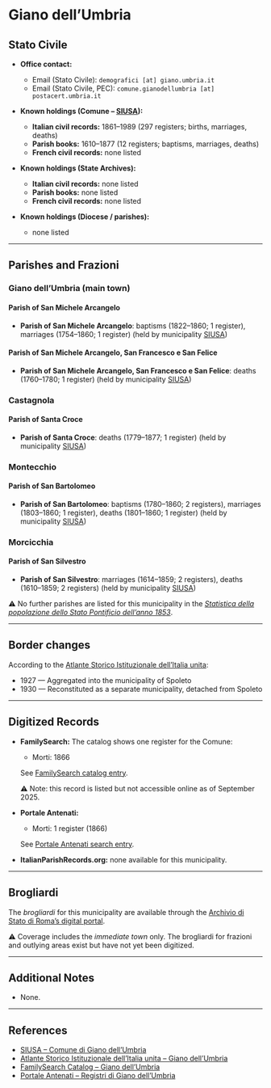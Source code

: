 # Giano dell’Umbria

## Stato Civile

* **Office contact:**

  * Email (Stato Civile): `demografici [at] giano.umbria.it`
  * Email (Stato Civile, PEC): `comune.gianodellumbria [at] postacert.umbria.it`

* **Known holdings (Comune – [SIUSA](https://siusa-archivi.cultura.gov.it/cgi-bin/siusa/pagina.pl?TipoPag=comparc&Chiave=280761)):**

  * **Italian civil records:** 1861–1989 (297 registers; births, marriages, deaths)
  * **Parish books:** 1610–1877 (12 registers; baptisms, marriages, deaths)
  * **French civil records:** none listed

* **Known holdings (State Archives):**

  * **Italian civil records:** none listed
  * **Parish books:** none listed
  * **French civil records:** none listed

* **Known holdings (Diocese / parishes):**

  * none listed

---

## Parishes and Frazioni

### Giano dell’Umbria (main town)

#### Parish of San Michele Arcangelo

* **Parish of San Michele Arcangelo**: baptisms (1822–1860; 1 register), marriages (1754–1860; 1 register) (held by municipality [SIUSA](https://siusa-archivi.cultura.gov.it/cgi-bin/siusa/pagina.pl?Chiave=280761))

#### Parish of San Michele Arcangelo, San Francesco e San Felice

* **Parish of San Michele Arcangelo, San Francesco e San Felice**: deaths (1760–1780; 1 register) (held by municipality [SIUSA](https://siusa-archivi.cultura.gov.it/cgi-bin/siusa/pagina.pl?Chiave=280761))

### Castagnola

#### Parish of Santa Croce

* **Parish of Santa Croce**: deaths (1779–1877; 1 register) (held by municipality [SIUSA](https://siusa-archivi.cultura.gov.it/cgi-bin/siusa/pagina.pl?Chiave=280761))

### Montecchio

#### Parish of San Bartolomeo

* **Parish of San Bartolomeo**: baptisms (1780–1860; 2 registers), marriages (1803–1860; 1 register), deaths (1801–1860; 1 register) (held by municipality [SIUSA](https://siusa-archivi.cultura.gov.it/cgi-bin/siusa/pagina.pl?Chiave=280761))

### Morcicchia

#### Parish of San Silvestro

* **Parish of San Silvestro**: marriages (1614–1859; 2 registers), deaths (1610–1859; 2 registers) (held by municipality [SIUSA](https://siusa-archivi.cultura.gov.it/cgi-bin/siusa/pagina.pl?Chiave=280761))

⚠️ No further parishes are listed for this municipality in the *[Statistica della popolazione dello Stato Pontificio dell’anno 1853](https://www.google.it/books/edition/Statistics_della_popolazione_dello_Stato/v6dCAQAAMAAJ)*.

---

## Border changes

According to the [Atlante Storico Istituzionale dell’Italia unita](http://dati.san.beniculturali.it/asi/local/detail.html?UA05091):

* 1927 — Aggregated into the municipality of Spoleto
* 1930 — Reconstituted as a separate municipality, detached from Spoleto

---

## Digitized Records

* **FamilySearch:** The catalog shows one register for the Comune:

  * Morti: 1866

  See [FamilySearch catalog entry](https://www.familysearch.org/en/search/catalog/779009).

  ⚠️ Note: this record is listed but not accessible online as of September 2025.

* **Portale Antenati:**

  * Morti: 1 register (1866)

  See [Portale Antenati search entry](https://antenati.cultura.gov.it/search-registry/?localita=Giano+dell%27Umbria&lang=it).

* **ItalianParishRecords.org:** none available for this municipality.

---

## Brogliardi

The *brogliardi* for this municipality are available through the [Archivio di Stato di Roma’s digital portal](https://imagoarchiviodistatoroma.cultura.gov.it/Gregoriano/s_brogliardi.php?Provincia=Spoleto&Denominazione=Giano).

⚠️ Coverage includes the *immediate town* only. The brogliardi for frazioni and outlying areas exist but have not yet been digitized.

---

## Additional Notes

* None.

---

## References

* [SIUSA – Comune di Giano dell’Umbria](https://siusa-archivi.cultura.gov.it/cgi-bin/siusa/pagina.pl?TipoPag=comparc&Chiave=280761)
* [Atlante Storico Istituzionale dell’Italia unita – Giano dell’Umbria](http://dati.san.beniculturali.it/asi/local/detail.html?UA05091)
* [FamilySearch Catalog – Giano dell’Umbria](https://www.familysearch.org/en/search/catalog/779009)
* [Portale Antenati – Registri di Giano dell’Umbria](https://antenati.cultura.gov.it/search-registry/?localita=Giano+dell%27Umbria&lang=it)
